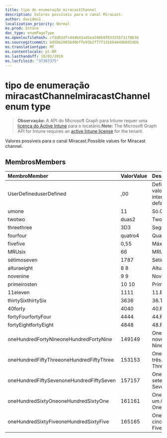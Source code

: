 ```yaml
---
title: tipo de enumeração miracastChannel
description: Valores possíveis para o canal Miracast.
author: davidmu1
localization_priority: Normal
ms.prod: Intune
doc_type: enumPageType
ms.openlocfilehash: cfdd02dfc444b41ad5ea248b9f033255f1178636
ms.sourcegitcommit: bd5bb20856d4bffe93b2f77f131664849b602dbb
ms.translationtype: MT
ms.contentlocale: pt-BR
ms.lasthandoff: 10/02/2019
ms.locfileid: "37367375"
---
```

# <a name="miracastchannel-enum-type"></a><span data-ttu-id="22e64-103">tipo de enumeração miracastChannel</span><span class="sxs-lookup"><span data-stu-id="22e64-103">miracastChannel enum type</span></span>

> <span data-ttu-id="22e64-104">**Observação:** A API do Microsoft Graph para Intune requer uma [licença do Active Intune](https://go.microsoft.com/fwlink/?linkid=839381) para o locatário.</span><span class="sxs-lookup"><span data-stu-id="22e64-104">**Note:** The Microsoft Graph API for Intune requires an [active Intune license](https://go.microsoft.com/fwlink/?linkid=839381) for the tenant.</span></span>

<span data-ttu-id="22e64-105">Valores possíveis para o canal Miracast.</span><span class="sxs-lookup"><span data-stu-id="22e64-105">Possible values for Miracast channel.</span></span>

## <a name="members"></a><span data-ttu-id="22e64-106">Membros</span><span class="sxs-lookup"><span data-stu-id="22e64-106">Members</span></span>
|<span data-ttu-id="22e64-107">Membro</span><span class="sxs-lookup"><span data-stu-id="22e64-107">Member</span></span>|<span data-ttu-id="22e64-108">Valor</span><span class="sxs-lookup"><span data-stu-id="22e64-108">Value</span></span>|<span data-ttu-id="22e64-109">Descrição</span><span class="sxs-lookup"><span data-stu-id="22e64-109">Description</span></span>|
|:---|:---|:---|
|<span data-ttu-id="22e64-110">UserDefined</span><span class="sxs-lookup"><span data-stu-id="22e64-110">userDefined</span></span>|<span data-ttu-id="22e64-111">,0</span><span class="sxs-lookup"><span data-stu-id="22e64-111">0</span></span>|<span data-ttu-id="22e64-112">Definido pelo usuário, valor padrão, sem intenção.</span><span class="sxs-lookup"><span data-stu-id="22e64-112">User Defined, default value, no intent.</span></span>|
|<span data-ttu-id="22e64-113">um</span><span class="sxs-lookup"><span data-stu-id="22e64-113">one</span></span>|<span data-ttu-id="22e64-114">1</span><span class="sxs-lookup"><span data-stu-id="22e64-114">1</span></span>|<span data-ttu-id="22e64-115">Só.</span><span class="sxs-lookup"><span data-stu-id="22e64-115">One.</span></span>|
|<span data-ttu-id="22e64-116">two</span><span class="sxs-lookup"><span data-stu-id="22e64-116">two</span></span>|<span data-ttu-id="22e64-117">duas</span><span class="sxs-lookup"><span data-stu-id="22e64-117">2</span></span>|<span data-ttu-id="22e64-118">Two.</span><span class="sxs-lookup"><span data-stu-id="22e64-118">Two.</span></span>|
|<span data-ttu-id="22e64-119">three</span><span class="sxs-lookup"><span data-stu-id="22e64-119">three</span></span>|<span data-ttu-id="22e64-120">3D</span><span class="sxs-lookup"><span data-stu-id="22e64-120">3</span></span>|<span data-ttu-id="22e64-121">Seguintes.</span><span class="sxs-lookup"><span data-stu-id="22e64-121">Three.</span></span>|
|<span data-ttu-id="22e64-122">four</span><span class="sxs-lookup"><span data-stu-id="22e64-122">four</span></span>|<span data-ttu-id="22e64-123">quatro</span><span class="sxs-lookup"><span data-stu-id="22e64-123">4</span></span>|<span data-ttu-id="22e64-124">Quarta.</span><span class="sxs-lookup"><span data-stu-id="22e64-124">Four.</span></span>|
|<span data-ttu-id="22e64-125">five</span><span class="sxs-lookup"><span data-stu-id="22e64-125">five</span></span>|<span data-ttu-id="22e64-126">0,5</span><span class="sxs-lookup"><span data-stu-id="22e64-126">5</span></span>|<span data-ttu-id="22e64-127">Máximo.</span><span class="sxs-lookup"><span data-stu-id="22e64-127">Five.</span></span>|
|<span data-ttu-id="22e64-128">MRU</span><span class="sxs-lookup"><span data-stu-id="22e64-128">six</span></span>|<span data-ttu-id="22e64-129">6</span><span class="sxs-lookup"><span data-stu-id="22e64-129">6</span></span>|<span data-ttu-id="22e64-130">MRU.</span><span class="sxs-lookup"><span data-stu-id="22e64-130">Six.</span></span>|
|<span data-ttu-id="22e64-131">sétimo</span><span class="sxs-lookup"><span data-stu-id="22e64-131">seven</span></span>|<span data-ttu-id="22e64-132">178</span><span class="sxs-lookup"><span data-stu-id="22e64-132">7</span></span>|<span data-ttu-id="22e64-133">Sétimo.</span><span class="sxs-lookup"><span data-stu-id="22e64-133">Seven.</span></span>|
|<span data-ttu-id="22e64-134">altura</span><span class="sxs-lookup"><span data-stu-id="22e64-134">eight</span></span>|<span data-ttu-id="22e64-135">8 </span><span class="sxs-lookup"><span data-stu-id="22e64-135">8</span></span>|<span data-ttu-id="22e64-136">Altura.</span><span class="sxs-lookup"><span data-stu-id="22e64-136">Eight.</span></span>|
|<span data-ttu-id="22e64-137">nove</span><span class="sxs-lookup"><span data-stu-id="22e64-137">nine</span></span>|<span data-ttu-id="22e64-138">9 </span><span class="sxs-lookup"><span data-stu-id="22e64-138">9</span></span>|<span data-ttu-id="22e64-139">Nove.</span><span class="sxs-lookup"><span data-stu-id="22e64-139">Nine.</span></span>|
|<span data-ttu-id="22e64-140">primeiros</span><span class="sxs-lookup"><span data-stu-id="22e64-140">ten</span></span>|<span data-ttu-id="22e64-141">10 </span><span class="sxs-lookup"><span data-stu-id="22e64-141">10</span></span>|<span data-ttu-id="22e64-142">Primeiros.</span><span class="sxs-lookup"><span data-stu-id="22e64-142">Ten.</span></span>|
|<span data-ttu-id="22e64-143">11</span><span class="sxs-lookup"><span data-stu-id="22e64-143">eleven</span></span>|<span data-ttu-id="22e64-144">11</span><span class="sxs-lookup"><span data-stu-id="22e64-144">11</span></span>|<span data-ttu-id="22e64-145">11.</span><span class="sxs-lookup"><span data-stu-id="22e64-145">Eleven.</span></span>|
|<span data-ttu-id="22e64-146">thirtySix</span><span class="sxs-lookup"><span data-stu-id="22e64-146">thirtySix</span></span>|<span data-ttu-id="22e64-147">36</span><span class="sxs-lookup"><span data-stu-id="22e64-147">36</span></span>|<span data-ttu-id="22e64-148">36.</span><span class="sxs-lookup"><span data-stu-id="22e64-148">Thirty-Six.</span></span>|
|<span data-ttu-id="22e64-149">40</span><span class="sxs-lookup"><span data-stu-id="22e64-149">forty</span></span>|<span data-ttu-id="22e64-150">40</span><span class="sxs-lookup"><span data-stu-id="22e64-150">40</span></span>|<span data-ttu-id="22e64-151">40.</span><span class="sxs-lookup"><span data-stu-id="22e64-151">Forty.</span></span>|
|<span data-ttu-id="22e64-152">fortyFour</span><span class="sxs-lookup"><span data-stu-id="22e64-152">fortyFour</span></span>|<span data-ttu-id="22e64-153">44</span><span class="sxs-lookup"><span data-stu-id="22e64-153">44</span></span>|<span data-ttu-id="22e64-154">44.</span><span class="sxs-lookup"><span data-stu-id="22e64-154">Forty-Four.</span></span>|
|<span data-ttu-id="22e64-155">fortyEight</span><span class="sxs-lookup"><span data-stu-id="22e64-155">fortyEight</span></span>|<span data-ttu-id="22e64-156">48</span><span class="sxs-lookup"><span data-stu-id="22e64-156">48</span></span>|<span data-ttu-id="22e64-157">48.</span><span class="sxs-lookup"><span data-stu-id="22e64-157">Forty-Eight.</span></span>|
|<span data-ttu-id="22e64-158">oneHundredFortyNine</span><span class="sxs-lookup"><span data-stu-id="22e64-158">oneHundredFortyNine</span></span>|<span data-ttu-id="22e64-159">149</span><span class="sxs-lookup"><span data-stu-id="22e64-159">149</span></span>|<span data-ttu-id="22e64-160">OneHundredForty-nove.</span><span class="sxs-lookup"><span data-stu-id="22e64-160">OneHundredForty-Nine.</span></span>|
|<span data-ttu-id="22e64-161">oneHundredFiftyThree</span><span class="sxs-lookup"><span data-stu-id="22e64-161">oneHundredFiftyThree</span></span>|<span data-ttu-id="22e64-162">153</span><span class="sxs-lookup"><span data-stu-id="22e64-162">153</span></span>|<span data-ttu-id="22e64-163">OneHundredFifty-três.</span><span class="sxs-lookup"><span data-stu-id="22e64-163">OneHundredFifty-Three.</span></span>|
|<span data-ttu-id="22e64-164">oneHundredFiftySeven</span><span class="sxs-lookup"><span data-stu-id="22e64-164">oneHundredFiftySeven</span></span>|<span data-ttu-id="22e64-165">157</span><span class="sxs-lookup"><span data-stu-id="22e64-165">157</span></span>|<span data-ttu-id="22e64-166">OneHundredFifty-sete.</span><span class="sxs-lookup"><span data-stu-id="22e64-166">OneHundredFifty-Seven.</span></span>|
|<span data-ttu-id="22e64-167">oneHundredSixtyOne</span><span class="sxs-lookup"><span data-stu-id="22e64-167">oneHundredSixtyOne</span></span>|<span data-ttu-id="22e64-168">161</span><span class="sxs-lookup"><span data-stu-id="22e64-168">161</span></span>|<span data-ttu-id="22e64-169">OneHundredSixty-um.</span><span class="sxs-lookup"><span data-stu-id="22e64-169">OneHundredSixty-One.</span></span>|
|<span data-ttu-id="22e64-170">oneHundredSixtyFive</span><span class="sxs-lookup"><span data-stu-id="22e64-170">oneHundredSixtyFive</span></span>|<span data-ttu-id="22e64-171">165</span><span class="sxs-lookup"><span data-stu-id="22e64-171">165</span></span>|<span data-ttu-id="22e64-172">OneHundredSixty-cinco.</span><span class="sxs-lookup"><span data-stu-id="22e64-172">OneHundredSixty-Five.</span></span>|




